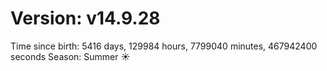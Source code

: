 # Version: v14.9.28
Time since birth: 5416 days, 129984 hours, 7799040 minutes, 467942400 seconds
Season: Summer ☀️
